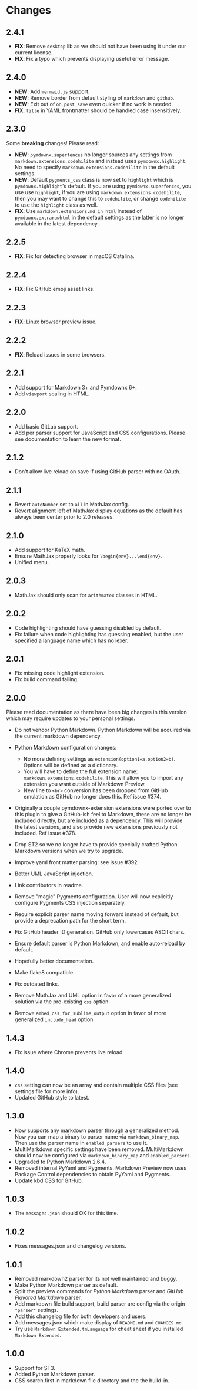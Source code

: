 # Changes

## 2.4.1

- **FIX**: Remove `desktop` lib as we should not have been using it under our current license.
- **FIX**: Fix a typo which prevents displaying useful error message.

## 2.4.0

- **NEW**: Add `mermaid.js` support.
- **NEW**: Remove border from default styling of `markdown` and `github`.
- **NEW**: Exit out of `on_post_save` even quicker if no work is needed.
- **FIX**: `title` in YAML frontmatter should be handled case insensitively.

## 2.3.0

Some **breaking** changes! Please read:

- **NEW**: `pymdownx.superfences` no longer sources any settings from `markdown.extensions.codehilite` and instead uses
  `pymdownx.highlight`. No need to specify `markdown.extensions.codehilite` in the default settings.
- **NEW**: Default `pygments_css` class is now set to `highlight` which is `pymdownx.highlight`'s default. If you are
  using `pymdownx.superfences`, you use use `highlight`, if you are using `markdown.extensions.codehilite`, then you may
  want to change this to `codehilite`, or change `codehilite` to use the `highlight` class as well.
- **FIX**: Use `markdown.extensions.md_in_html` instead of `pymdownx.extrarawhtml` in the default settings as the latter
  is no longer available in the latest dependency.

## 2.2.5

- **FIX**: Fix for detecting browser in macOS Catalina.

## 2.2.4

- **FIX**: Fix GitHub emoji asset links.

## 2.2.3

- **FIX**: Linux browser preview issue.

## 2.2.2

- **FIX**: Reload issues in some browsers.

## 2.2.1

- Add support for Markdown 3+ and Pymdownx 6+.
- Add `viewport` scaling in HTML.

## 2.2.0

- Add basic GitLab support.
- Add per parser support for JavaScript and CSS configurations. Please see documentation to learn the new format.

## 2.1.2

- Don't allow live reload on save if using GitHub parser with no OAuth.

## 2.1.1

- Revert `autoNumber` set to `all` in MathJax config.
- Revert alignment left of MathJax display equations as the default has always been center prior to 2.0 releases.

## 2.1.0

- Add support for KaTeX math.
- Ensure MathJax properly looks for `\begin{env}...\end{env}`.
- Unified menu.

## 2.0.3

- MathJax should only scan for `arithmatex` classes in HTML.

## 2.0.2

- Code highlighting should have guessing disabled by default.
- Fix failure when code highlighting has guessing enabled, but the user specified a language name which has no lexer.

## 2.0.1

- Fix missing code highlight extension.
- Fix build command failing.

## 2.0.0

Please read documentation as there have been big changes in this version which may require updates to your personal
settings.

* Do not vendor Python Markdown. Python Markdown will be acquired via the current markdown dependency.

* Python Markdown configuration changes:

    * No more defining settings as `extension(option1=a,option2=b)`. Options will be defined as a dictionary.
    * You will have to define the full extension name: `markdown.extensions.codehilite`. This will allow you to import
      any extension you want outside of Markdown Preview.
    * New line to `<br>` conversion has been dropped from GitHub emulation as GitHub no longer does this. Ref issue
      #374.

* Originally a couple pymdownx-extension extensions were ported over to this plugin to give a GitHub-ish feel to
  Markdown, these are no longer be included directly, but are included as a dependency. This will provide the latest
  versions, and also provide new extensions previously not included. Ref issue #378.

* Drop ST2 so we no longer have to provide specially crafted Python Markdown versions when we try to upgrade.

* Improve yaml front matter parsing: see issue #392.

* Better UML JavaScript injection.

* Link contributors in readme.

* Remove "magic" Pygments configuration. User will now explicitly configure Pygments CSS injection separately.

* Require explicit parser name moving forward instead of default, but provide a deprecation path for the short term.

* Fix GitHub header ID generation. GitHub only lowercases ASCII chars.

* Ensure default parser is Python Markdown, and enable auto-reload by default.

* Hopefully better documentation.

* Make flake8 compatible.

* Fix outdated links.

* Remove MathJax and UML option in favor of a more generalized solution via the pre-existing `css` option.

* Remove `embed_css_for_sublime_output` option in favor of more generalized `include_head` option.

## 1.4.3

* Fix issue where Chrome prevents live reload.

## 1.4.0

* `css` setting can now be an array and contain multiple CSS files (see settings file for more info).
* Updated GitHub style to latest.

## 1.3.0

* Now supports any markdown parser through a generalized method.  Now you can map a binary to parser name via
  `markdown_binary_map`.  Then use the parser name in `enabled_parsers` to use it.
* MultiMarkdown specific settings have been removed.  MultiMarkdown should now be configured via `markdown_binary_map`
  and `enabled_parsers`.
* Upgraded to Python Markdown 2.6.4.
* Removed internal PyYaml and Pygments.  Markdown Preview now uses Package Control dependencies to obtain PyYaml and
  Pygments.
* Update kbd CSS for GitHub.

## 1.0.3

* The `messages.json` should OK for this time.

## 1.0.2

* Fixes messages.json and changelog versions.

## 1.0.1

* Removed markdown2 parser for its not well maintained and buggy.
* Make Python Markdown parser as default.
* Split the preview commands for *Python Markdown* parser and *GitHub Flavored Markdown* parser.
* Add markdown file build support, build parser are config via the origin `"parser"` settings.
* Add this changelog file for both developers and users.
* Add messages.json which make display of `README.md` and `CHANGES.md`
* Try use `Markdown Extended.tmLanguage` for cheat sheet if you installed `Markdown Extended`.

## 1.0.0

* Support for ST3.
* Added Python Markdown parser.
* CSS search first in markdown file directory and the the build-in.

